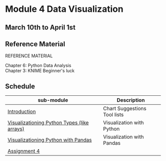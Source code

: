# Module 4 Data Visualization 

## March 10th to April 1st 

## Reference Material

REFERENCE MATERIAL  

Chapter 6: Python Data Analysis  
Chapter 3: KNIME Beginner's luck

## Schedule


| sub-module|Description|
|---|---|
|[Introduction](https://bnorthan.github.io/inf-428-data-analytics-online/Module4/Introduction) | Chart Suggestions <br> Tool lists|
|[Visualizationing Python Types (like arrays)](https://bnorthan.github.io/inf-428-data-analytics-online/Module4/Python) | Visualization with Python |
|[Visualizationing Python with Pandas](https://bnorthan.github.io/inf-428-data-analytics-online/Module4/Pandas) | Visualization with Pandas |
[Assignment 4](https://bnorthan.github.io/inf-428-data-analytics-online/Module4/Assignment) |  |